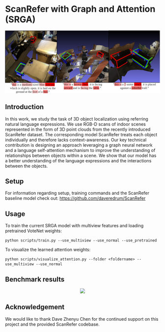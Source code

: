 # ScanRefer with Graph and Attention (SRGA)

<p align="center"><img src="demo/vis.png" width="600px"/></p>

## Introduction

In this work, we study the task of 3D object localization using referring natural language expressions. 
We use RGB-D scans of indoor scenes represented in the form of 3D point clouds from the recently introduced ScanRefer dataset. 
The corresponding model ScanRefer treats each object individually and therefore lacks context-awareness. 
Our key technical contribution is designing an approach leveraging a graph neural network and a language self-attention mechanism to improve the understanding of relationships between objects within a scene. 
We show that our model has a better understanding of the language expressions and the interactions between the objects.


## Setup
For information regarding setup, training commands and the ScanRefer baseline model check out:
https://github.com/daveredrum/ScanRefer


## Usage

To train the current SRGA model with multiview features and loading pretrained VoteNet weights:
```shell
python scripts/train.py --use_multiview --use_normal --use_pretrained
```

To visualize the learned attention weights:
```shell
python scripts/visualize_attention.py --folder <foldername> --use_multiview --use_normal
```

## Benchmark results 

<p align="center"><img src="demo/Benchmark.jpeg" width="600px"/></p>


## Acknowledgement
We would like to thank Dave Zhenyu Chen for the continued support on this project and the provided ScanRefer codebase.